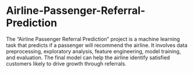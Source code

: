 # Airline-Passenger-Referral-Prediction
The “Airline Passenger Referral Prediction” project is a machine learning task that predicts if a passenger will recommend the airline. It involves data preprocessing, exploratory analysis, feature engineering, model training, and evaluation. The final model can help the airline identify satisfied customers likely to drive growth through referrals.
